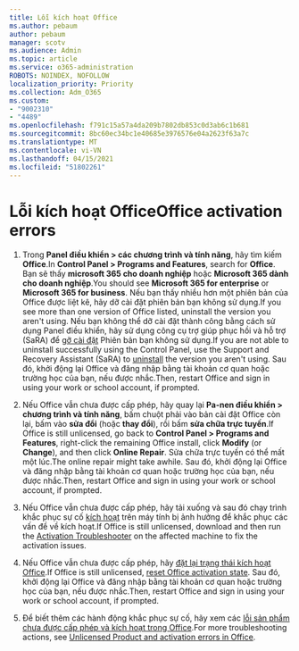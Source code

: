 ```yaml
---
title: Lỗi kích hoạt Office
ms.author: pebaum
author: pebaum
manager: scotv
ms.audience: Admin
ms.topic: article
ms.service: o365-administration
ROBOTS: NOINDEX, NOFOLLOW
localization_priority: Priority
ms.collection: Adm_O365
ms.custom:
- "9002310"
- "4489"
ms.openlocfilehash: f791c15a57a4da209b7802db853c0d3ab6c1b681
ms.sourcegitcommit: 8bc60ec34bc1e40685e3976576e04a2623f63a7c
ms.translationtype: MT
ms.contentlocale: vi-VN
ms.lasthandoff: 04/15/2021
ms.locfileid: "51802261"
---
```

# <a name="office-activation-errors"></a><span data-ttu-id="c7ff9-102">Lỗi kích hoạt Office</span><span class="sxs-lookup"><span data-stu-id="c7ff9-102">Office activation errors</span></span>

1. <span data-ttu-id="c7ff9-103">Trong **Panel điều khiển > các chương trình và tính năng**, hãy tìm kiếm **Office**.</span><span class="sxs-lookup"><span data-stu-id="c7ff9-103">In **Control Panel > Programs and Features**, search for **Office**.</span></span> <span data-ttu-id="c7ff9-104">Bạn sẽ thấy **microsoft 365 cho doanh nghiệp** hoặc **Microsoft 365 dành cho doanh nghiệp**.</span><span class="sxs-lookup"><span data-stu-id="c7ff9-104">You should see **Microsoft 365 for enterprise** or **Microsoft 365 for business**.</span></span> <span data-ttu-id="c7ff9-105">Nếu bạn thấy nhiều hơn một phiên bản của Office được liệt kê, hãy dỡ cài đặt phiên bản bạn không sử dụng.</span><span class="sxs-lookup"><span data-stu-id="c7ff9-105">If you see more than one version of Office listed, uninstall the version you aren't using.</span></span> <span data-ttu-id="c7ff9-106">Nếu bạn không thể dỡ cài đặt thành công bằng cách sử dụng Panel điều khiển, hãy sử dụng công cụ trợ giúp phục hồi và hỗ trợ (SaRA) để [gỡ cài đặt](https://aka.ms/SARA-OfficeUninstall-Alchemy) Phiên bản bạn không sử dụng.</span><span class="sxs-lookup"><span data-stu-id="c7ff9-106">If you are not able to uninstall successfully using the Control Panel, use the Support and Recovery Assistant (SaRA) to [uninstall](https://aka.ms/SARA-OfficeUninstall-Alchemy) the version you aren't using.</span></span> <span data-ttu-id="c7ff9-107">Sau đó, khởi động lại Office và đăng nhập bằng tài khoản cơ quan hoặc trường học của bạn, nếu được nhắc.</span><span class="sxs-lookup"><span data-stu-id="c7ff9-107">Then, restart Office and sign in using your work or school account, if prompted.</span></span> 

2. <span data-ttu-id="c7ff9-108">Nếu Office vẫn chưa được cấp phép, hãy quay lại **Pa-nen điều khiển > chương trình và tính năng**, bấm chuột phải vào bản cài đặt Office còn lại, bấm vào **sửa đổi** (hoặc **thay đổi**), rồi bấm **sửa chữa trực tuyến**.</span><span class="sxs-lookup"><span data-stu-id="c7ff9-108">If Office is still unlicensed, go back to **Control Panel > Programs and Features**, right-click the remaining Office install, click **Modify** (or **Change**), and then click **Online Repair**.</span></span> <span data-ttu-id="c7ff9-109">Sửa chữa trực tuyến có thể mất một lúc.</span><span class="sxs-lookup"><span data-stu-id="c7ff9-109">The online repair might take awhile.</span></span> <span data-ttu-id="c7ff9-110">Sau đó, khởi động lại Office và đăng nhập bằng tài khoản cơ quan hoặc trường học của bạn, nếu được nhắc.</span><span class="sxs-lookup"><span data-stu-id="c7ff9-110">Then, restart Office and sign in using your work or school account, if prompted.</span></span> 

3. <span data-ttu-id="c7ff9-111">Nếu Office vẫn chưa được cấp phép, hãy tải xuống và sau đó chạy trình khắc phục sự cố [kích hoạt](https://aka.ms/SARA-OfficeActivation-Alchemy) trên máy tính bị ảnh hưởng để khắc phục các vấn đề về kích hoạt.</span><span class="sxs-lookup"><span data-stu-id="c7ff9-111">If Office is still unlicensed, download and then run the [Activation Troubleshooter](https://aka.ms/SARA-OfficeActivation-Alchemy) on the affected machine to fix the activation issues.</span></span> 

4. <span data-ttu-id="c7ff9-112">Nếu Office vẫn chưa được cấp phép, hãy [đặt lại trạng thái kích hoạt Office](https://docs.microsoft.com/office365/troubleshoot/activation/reset-office-365-proplus-activation-state).</span><span class="sxs-lookup"><span data-stu-id="c7ff9-112">If Office is still unlicensed, [reset Office activation state](https://docs.microsoft.com/office365/troubleshoot/activation/reset-office-365-proplus-activation-state).</span></span> <span data-ttu-id="c7ff9-113">Sau đó, khởi động lại Office và đăng nhập bằng tài khoản cơ quan hoặc trường học của bạn, nếu được nhắc.</span><span class="sxs-lookup"><span data-stu-id="c7ff9-113">Then, restart Office and sign in using your work or school account, if prompted.</span></span>  

5. <span data-ttu-id="c7ff9-114">Để biết thêm các hành động khắc phục sự cố, hãy xem các [lỗi sản phẩm chưa được cấp phép và kích hoạt trong Office](https://support.office.com/article/unlicensed-product-and-activation-errors-in-office-0d23d3c0-c19c-4b2f-9845-5344fedc4380).</span><span class="sxs-lookup"><span data-stu-id="c7ff9-114">For more troubleshooting actions, see [Unlicensed Product and activation errors in Office](https://support.office.com/article/unlicensed-product-and-activation-errors-in-office-0d23d3c0-c19c-4b2f-9845-5344fedc4380).</span></span>
